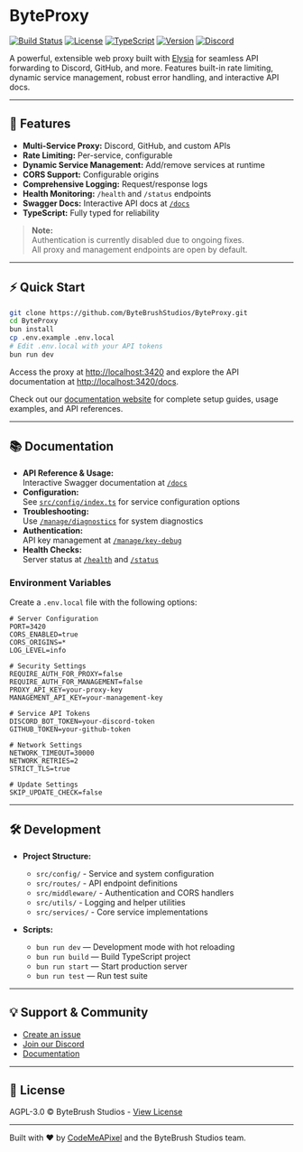 # ByteProxy

[![Build Status](https://github.com/ByteBrushStudios/ByteProxy/actions/workflows/build.yml/badge.svg)](https://github.com/ByteBrushStudios/ByteProxy/actions/workflows/build.yml)
[![License](https://img.shields.io/badge/license-AGPL--3.0-blue)](./LICENSE)
[![TypeScript](https://img.shields.io/badge/types-TypeScript-blue)](https://www.typescriptlang.org/)
[![Version](https://img.shields.io/badge/version-0.1.0-orange)](https://github.com/ByteBrushStudios/ByteProxy/releases)
[![Discord](https://img.shields.io/discord/871440804638519337?label=Discord&logo=discord)](https://discord.gg/Vv2bdC44Ge)

A powerful, extensible web proxy built with [Elysia](https://elysiajs.com/) for seamless API forwarding to Discord, GitHub, and more. Features built-in rate limiting, dynamic service management, robust error handling, and interactive API docs.

---

## 🚀 Features

- **Multi-Service Proxy:** Discord, GitHub, and custom APIs
- **Rate Limiting:** Per-service, configurable
- **Dynamic Service Management:** Add/remove services at runtime
- **CORS Support:** Configurable origins
- **Comprehensive Logging:** Request/response logs
- **Health Monitoring:** `/health` and `/status` endpoints
- **Swagger Docs:** Interactive API docs at [`/docs`](http://localhost:3420/docs)
- **TypeScript:** Fully typed for reliability

> **Note:**  
> Authentication is currently disabled due to ongoing fixes.  
> All proxy and management endpoints are open by default.

---

## ⚡ Quick Start

```bash
git clone https://github.com/ByteBrushStudios/ByteProxy.git
cd ByteProxy
bun install
cp .env.example .env.local
# Edit .env.local with your API tokens
bun run dev
```

Access the proxy at [http://localhost:3420](http://localhost:3420) and explore the API documentation at [http://localhost:3420/docs](http://localhost:3420/docs).

Check out our [documentation website](https://proxy.bytebrush.dev) for complete setup guides, usage examples, and API references.

---

## 📚 Documentation

- **API Reference & Usage:**  
  Interactive Swagger documentation at [`/docs`](http://localhost:3420/docs)
- **Configuration:**  
  See [`src/config/index.ts`](src/config/index.ts) for service configuration options
- **Troubleshooting:**  
  Use [`/manage/diagnostics`](http://localhost:3420/manage/diagnostics) for system diagnostics
- **Authentication:**  
  API key management at [`/manage/key-debug`](http://localhost:3420/manage/key-debug)
- **Health Checks:**  
  Server status at [`/health`](http://localhost:3420/health) and [`/status`](http://localhost:3420/status)

### Environment Variables

Create a `.env.local` file with the following options:

```
# Server Configuration
PORT=3420
CORS_ENABLED=true
CORS_ORIGINS=*
LOG_LEVEL=info

# Security Settings
REQUIRE_AUTH_FOR_PROXY=false
REQUIRE_AUTH_FOR_MANAGEMENT=false
PROXY_API_KEY=your-proxy-key
MANAGEMENT_API_KEY=your-management-key

# Service API Tokens
DISCORD_BOT_TOKEN=your-discord-token
GITHUB_TOKEN=your-github-token

# Network Settings
NETWORK_TIMEOUT=30000
NETWORK_RETRIES=2
STRICT_TLS=true

# Update Settings
SKIP_UPDATE_CHECK=false
```

---

## 🛠️ Development

- **Project Structure:**
    - `src/config/` - Service and system configuration
    - `src/routes/` - API endpoint definitions
    - `src/middleware/` - Authentication and CORS handlers
    - `src/utils/` - Logging and helper utilities
    - `src/services/` - Core service implementations

- **Scripts:**
    - `bun run dev` — Development mode with hot reloading
    - `bun run build` — Build TypeScript project
    - `bun run start` — Start production server
    - `bun run test` — Run test suite

---

## 💡 Support & Community

- [Create an issue](https://github.com/ByteBrushStudios/ByteProxy/issues)
- [Join our Discord](https://discord.gg/Vv2bdC44Ge)
- [Documentation](https://proxy.bytebrush.dev)

---

## 📄 License

AGPL-3.0 © ByteBrush Studios - [View License](./LICENSE)

---

Built with ❤️ by [CodeMeAPixel](https://codemeapixel.dev) and the ByteBrush Studios team.
